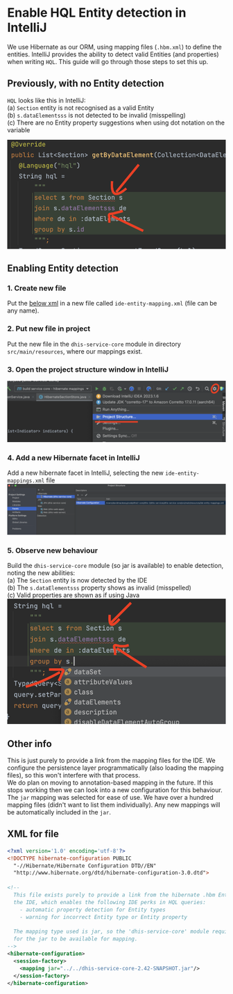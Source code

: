 # Enable HQL Entity detection in IntelliJ
We use Hibernate as our ORM, using mapping files (`.hbm.xml`) to define the entities. IntelliJ provides the ability to detect valid Entities (and properties) when writing `HQL`. This guide will go through those steps to set this up.

## Previously, with no Entity detection
`HQL` looks like this in IntelliJ:  
(a) `Section` entity is not recognised as a valid Entity  
(b) `s.dataElementsss` is not detected to be invalid (misspelling)  
(c) There are no Entity property suggestions when using dot notation on the variable  

![](resources/images/intellij-no-entity-detection.png)  

## Enabling Entity detection
### 1. Create new file
Put the [below xml](#xml-for-file) in a new file called `ide-entity-mapping.xml` (file can be any name).  

### 2. Put new file in project
Put the new file in the `dhis-service-core` module in directory `src/main/resources`, where our mappings exist.  

### 3. Open the project structure window in IntelliJ  
   ![](resources/images/intellij-open-project-structure.png)  


### 4. Add a new Hibernate facet in IntelliJ
Add a new hibernate facet in IntelliJ, selecting the new `ide-entity-mappings.xml` file 
   ![](resources/images/intellij-add-hibernate-facet.png)

### 5. Observe new behaviour
Build the `dhis-service-core` module (so jar is available) to enable detection, noting the new abilities:  
   (a) The `Section` entity is now detected by the IDE  
   (b) The `s.dataElementsss` property shows as invalid (misspelled)  
   (c) Valid properties are shown as if using Java   
      ![](resources/images/intellij-with-entity-detection.png)  

## Other info
This is just purely to provide a link from the mapping files for the IDE. We configure the persistence layer programmatically (also loading the mapping files), so this won't interfere with that process.  
We do plan on moving to annotation-based mapping in the future. If this stops working then we can look into a new configuration for this behaviour.  
The `jar` mapping was selected for ease of use. We have over a hundred mapping files (didn't want to list them individually). Any new mappings will be automatically included in the `jar`.

## XML for file
```xml
<?xml version='1.0' encoding='utf-8'?>
<!DOCTYPE hibernate-configuration PUBLIC
  "-//Hibernate/Hibernate Configuration DTD//EN"
  "http://www.hibernate.org/dtd/hibernate-configuration-3.0.dtd">

<!--
  This file exists purely to provide a link from the hibernate .hbm Entity mappings to
  the IDE, which enables the following IDE perks in HQL queries:
    - automatic property detection for Entity types
    - warning for incorrect Entity type or Entity property

  The mapping type used is jar, so the 'dhis-service-core' module requires building in order
  for the jar to be available for mapping.
-->
<hibernate-configuration>
  <session-factory>
    <mapping jar="../../dhis-service-core-2.42-SNAPSHOT.jar"/>
  </session-factory>
</hibernate-configuration>
```